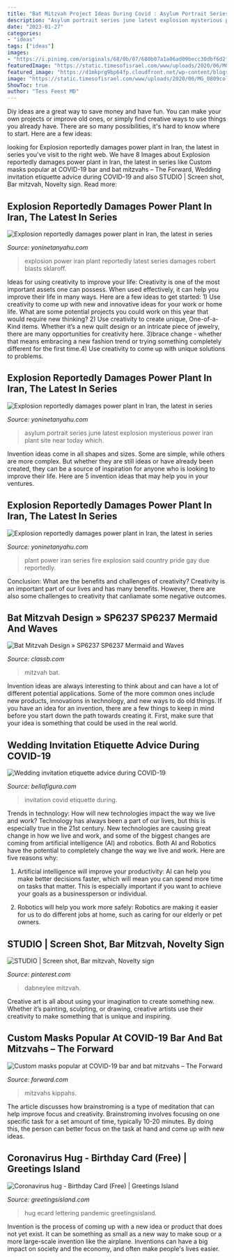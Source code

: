 ```yaml
---
title: "Bat Mitzvah Project Ideas During Covid : Asylum Portrait Series June Latest Explosion Mysterious Power Iran Plant Site Near Today Which"
description: "Asylum portrait series june latest explosion mysterious power iran plant site near today which"
date: "2023-01-27"
categories:
- "ideas"
tags: ["ideas"]
images:
- "https://i.pinimg.com/originals/68/0b/07/680b07a1a06ad09becc30dbf6d2f4b26.png"
featuredImage: "https://static.timesofisrael.com/www/uploads/2020/06/MG_0809color-e1593084565492-400x250.jpg"
featured_image: "https://d1mkprg9bp64fp.cloudfront.net/wp-content/blogs.dir/3/files/2020/08/DSC_0671-scaled.jpg"
image: "https://static.timesofisrael.com/www/uploads/2020/06/MG_0809color-e1593084565492-400x250.jpg"
ShowToc: true
author: "Tess Feest MD"
---
```



Diy ideas are a great way to save money and have fun. You can make your own projects or improve old ones, or simply find creative ways to use things you already have. There are so many possibilities, it's hard to know where to start. Here are a few ideas:

	

		
looking for Explosion reportedly damages power plant in Iran, the latest in series you've visit to the right web. We have 8 Images about Explosion reportedly damages power plant in Iran, the latest in series like Custom masks popular at COVID-19 bar and bat mitzvahs – The Forward, Wedding invitation etiquette advice during COVID-19 and also STUDIO | Screen shot, Bar mitzvah, Novelty sign. Read more:
		
    
## Explosion Reportedly Damages Power Plant In Iran, The Latest In Series

<img loading=lazy src="https://static.timesofisrael.com/blogs/uploads/users/robert-sklaroff1590530515-200x200.jpg" onerror="this.onerror=null;this.src='https://tse4.mm.bing.net/th?id=OIP.GZG1z5K_wVyNFUKRvLAljQAAAA&amp;pid=15.1';" alt="Explosion reportedly damages power plant in Iran, the latest in series">

_Source: yoninetanyahu.com_

>explosion power iran plant reportedly latest series damages robert blasts sklaroff. 

	

Ideas for using creativity to improve your life:
Creativity is one of the most important assets one can possess. When used effectively, it can help you improve their life in many ways. Here are a few ideas to get started: 1) Use creativity to come up with new and innovative ideas for your work or home life. What are some potential projects you could work on this year that would require new thinking? 2) Use creativity to create unique, One-of-a-Kind items. Whether it’s a new quilt design or an intricate piece of jewelry, there are many opportunities for creativity here. 3)brace change - whether that means embracing a new fashion trend or trying something completely different for the first time.4) Use creativity to come up with unique solutions to problems.

    
## Explosion Reportedly Damages Power Plant In Iran, The Latest In Series

<img loading=lazy src="https://static.timesofisrael.com/www/uploads/2020/06/MG_0809color-e1593084565492-400x250.jpg" onerror="this.onerror=null;this.src='https://tse3.mm.bing.net/th?id=OIP.LU66GezhUAn-0kDWwMaQ5AAAAA&amp;pid=15.1';" alt="Explosion reportedly damages power plant in Iran, the latest in series">

_Source: yoninetanyahu.com_

>asylum portrait series june latest explosion mysterious power iran plant site near today which. 

	

Invention ideas come in all shapes and sizes. Some are simple, while others are more complex. But whether they are still ideas or have already been created, they can be a source of inspiration for anyone who is looking to improve their life. Here are 5 invention ideas that may help you in your ventures.

    
## Explosion Reportedly Damages Power Plant In Iran, The Latest In Series

<img loading=lazy src="https://static.timesofisrael.com/www/uploads/2020/06/pride-400x250.jpg" onerror="this.onerror=null;this.src='https://tse2.mm.bing.net/th?id=OIP.zNJuBa9RKyvqiHBlsa3h2gAAAA&amp;pid=15.1';" alt="Explosion reportedly damages power plant in Iran, the latest in series">

_Source: yoninetanyahu.com_

>plant power iran series fire explosion said country pride gay due reportedly. 

	

Conclusion: What are the benefits and challenges of creativity?
Creativity is an important part of our lives and has many benefits. However, there are also some challenges to creativity that canliamate some negative outcomes.

    
## Bat Mitzvah Design » SP6237 SP6237 Mermaid And Waves

<img loading=lazy src="https://3782fe3f18294ca8d392-330a694cbb2bbfd19588c660594b9b16.ssl.cf1.rackcdn.com/SP6237/SP6237-bat-mitzvah-t-shirt-mockup-by-ClassB.565.jpg" onerror="this.onerror=null;this.src='https://tse2.mm.bing.net/th?id=OIP.iQv13Di0Sq5ENq95OgyBWgHaG3&amp;pid=15.1';" alt="Bat Mitzvah Design » SP6237 SP6237 Mermaid and Waves">

_Source: classb.com_

>mitzvah bat. 

	

Invention ideas are always interesting to think about and can have a lot of different potential applications. Some of the more common ones include new products, innovations in technology, and new ways to do old things. If you have an idea for an invention, there are a few things to keep in mind before you start down the path towards creating it. First, make sure that your idea is something that could be used in the real world.

    
## Wedding Invitation Etiquette Advice During COVID-19

<img loading=lazy src="https://d1mkprg9bp64fp.cloudfront.net/wp-content/blogs.dir/3/files/2020/08/DSC_0671-scaled.jpg" onerror="this.onerror=null;this.src='https://tse3.mm.bing.net/th?id=OIP.0-EfreJ8rPA5A9U1q0gZQAHaE8&amp;pid=15.1';" alt="Wedding invitation etiquette advice during COVID-19">

_Source: bellafigura.com_

>invitation covid etiquette during. 

	

Trends in technology: How will new technologies impact the way we live and work?
Technology has always been a part of our lives, but this is especially true in the 21st century. New technologies are causing great change in how we live and work, and some of the biggest changes are coming from artificial intelligence (AI) and robotics.
Both AI and Robotics have the potential to completely change the way we live and work. Here are five reasons why:

1. Artificial intelligence will improve your productivity: AI can help you make better decisions faster, which will mean you can spend more time on tasks that matter. This is especially important if you want to achieve your goals as a businessperson or individual.

2. Robotics will help you work more safely: Robotics are making it easier for us to do different jobs at home, such as caring for our elderly or pet owners.

    
## STUDIO | Screen Shot, Bar Mitzvah, Novelty Sign

<img loading=lazy src="https://i.pinimg.com/originals/68/0b/07/680b07a1a06ad09becc30dbf6d2f4b26.png" onerror="this.onerror=null;this.src='https://tse4.mm.bing.net/th?id=OIP.7R4qYkSu091ZcULeZznz-QHaC2&amp;pid=15.1';" alt="STUDIO | Screen shot, Bar mitzvah, Novelty sign">

_Source: pinterest.com_

>dabneylee mitzvah. 

	

Creative art is all about using your imagination to create something new. Whether it’s painting, sculpting, or drawing, creative artists use their creativity to make something that is unique and inspiring.

    
## Custom Masks Popular At COVID-19 Bar And Bat Mitzvahs – The Forward

<img loading=lazy src="https://images.forwardcdn.com/image/1300x/center/images/cropped/bar-mitzvah-array-1597088207.jpg" onerror="this.onerror=null;this.src='https://tse3.mm.bing.net/th?id=OIP.o1LweEk5AUENBwuWjexNQQHaJ3&amp;pid=15.1';" alt="Custom masks popular at COVID-19 bar and bat mitzvahs – The Forward">

_Source: forward.com_

>mitzvahs kippahs. 

	

The article discusses how brainstroming is a type of meditation that can help improve focus and creativity. Brainstroming involves focusing on one specific task for a set amount of time, typically 10-20 minutes. By doing this, the person can better focus on the task at hand and come up with new ideas.

    
## Coronavirus Hug - Birthday Card (Free) | Greetings Island

<img loading=lazy src="https://images.greetingsisland.com/images/cards/birthday/previews/coronavirus-hug_1.png" onerror="this.onerror=null;this.src='https://tse4.mm.bing.net/th?id=OIP.90HOZg-XLS6wMcEMK3FdqAHaK0&amp;pid=15.1';" alt="Coronavirus hug - Birthday Card (Free) | Greetings Island">

_Source: greetingsisland.com_

>hug ecard lettering pandemic greetingsisland. 

	

Invention is the process of coming up with a new idea or product that does not yet exist. It can be something as small as a new way to make soup or a more large-scale invention like the airplane. Inventions can have a big impact on society and the economy, and often make people's lives easier.

